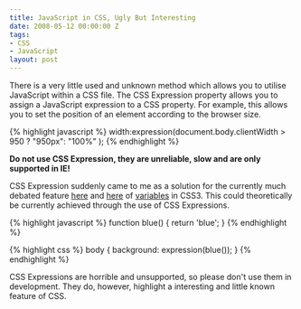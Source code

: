 ```yaml
---
title: JavaScript in CSS, Ugly But Interesting
date: 2008-05-12 00:00:00 Z
tags:
- CSS
- JavaScript
layout: post
---
```


There is a very little used and unknown method which allows you to utilise JavaScript within a CSS file. The CSS Expression property allows you to assign a JavaScript expression to a CSS property. For example, this allows you to set the position of an element according to the browser size.

{% highlight javascript %}
width:expression(document.body.clientWidth > 950 ? "950px": "100%" );
{% endhighlight %}

__Do not use CSS Expression, they are unreliable, slow and are only supported in IE!__

CSS Expression suddenly came to me as a solution for the currently much debated feature [here](http://www.dave-woods.co.uk/index.php/css-variables/) and [here](http://www.css3.info/new-features-proposed-for-css/) of [variables](http://disruptive-innovations.com/zoo/cssvariables/) in CSS3. This could theoretically be currently achieved through the use of CSS Expressions.

{% highlight javascript %}
function blue() {
	return 'blue';
}
{% endhighlight %}

{% highlight css %}
body { background: expression(blue()); }
{% endhighlight %}

CSS Expressions are horrible and unsupported, so please don't use them in development. They do, however, highlight a interesting and little known feature of CSS.
